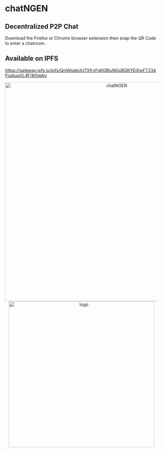 # chatNGEN

## Decentralized P2P Chat
Download the Firefox or Chrome browser extension then snap the QR Code to enter a chatroom.

## Available on IPFS
<a href="https://gateway.ipfs.io/ipfs/QmWsdeUU7XfrxFgKGBjuNGxBQKYEjXwFT234FozkupVL4F/#/lobby">https://gateway.ipfs.io/ipfs/QmWsdeUU7XfrxFgKGBjuNGxBQKYEjXwFT234FozkupVL4F/#/lobby</a>

<p align="center">
  <img width="720" src="https://user-images.githubusercontent.com/25379378/48656680-1a1db980-e9dd-11e8-8efa-dbe0aa258672.png" alt="chatNGEN" />

  <img width="480" src="https://user-images.githubusercontent.com/25379378/48656684-2dc92000-e9dd-11e8-8105-d47191908cf9.png" alt="logo" />
</p>